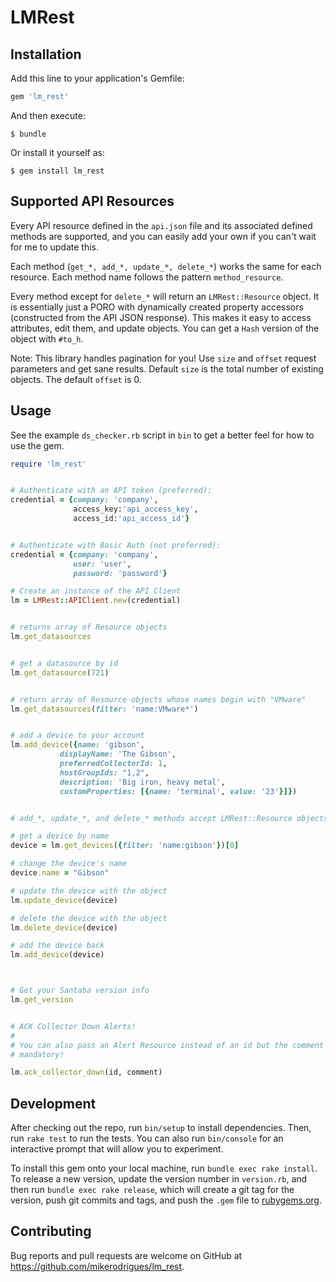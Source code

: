 # LMRest


## Installation

Add this line to your application's Gemfile:

```ruby
gem 'lm_rest'
```

And then execute:

`$ bundle`

Or install it yourself as:

`$ gem install lm_rest`

## Supported API Resources

Every API resource defined in the `api.json` file and its associated defined
methods are supported, and you can easily add your own if you can't wait for me
to update this.

Each method (`get_*, add_*, update_*, delete_*`) works the same
for each resource. Each method name follows the pattern `method_resource`.

Every method except for `delete_*` will return an `LMRest::Resource` object.
It is essentially just a PORO with dynamically created property accessors
(constructed from the API JSON response). This makes it easy to access
attributes, edit them, and update objects. You can get a `Hash` version of the
object with `#to_h`.

Note: This library handles pagination for you! Use `size` and `offset` request
parameters and get sane results. Default `size` is the total number of existing
objects. The default `offset` is 0.

## Usage

See the example `ds_checker.rb` script in `bin` to get a better feel for how to
use the gem.

```ruby
require 'lm_rest'


# Authenticate with an API token (preferred):
credential = {company: 'company',
              access_key:'api_access_key',
              access_id:'api_access_id'}


# Authenticate with Basic Auth (not preferred):
credential = {company: 'company',
              user: 'user',
              password: 'password'}

# Create an instance of the API Client
lm = LMRest::APIClient.new(credential)


# returns array of Resource objects
lm.get_datasources


# get a datasource by id
lm.get_datasource(721)


# return array of Resource objects whose names begin with "VMware"
lm.get_datasources(filter: 'name:VMware*')


# add a device to your account
lm.add_device({name: 'gibson',
	       displayName: 'The Gibson',
	       preferredCollectorId: 1,
	       hostGroupIds: "1,2",
	       description: 'Big iron, heavy metal',
	       customProperties: [{name: 'terminal', value: '23'}]})


# add_*, update_*, and delete_* methods accept LMRest::Resource objects:

# get a device by name
device = lm.get_devices({filter: 'name:gibson'})[0]

# change the device's name
device.name = "Gibson"

# update the device with the object
lm.update_device(device)

# delete the device with the object
lm.delete_device(device)

# add the device back
lm.add_device(device)



# Get your Santaba version info
lm.get_version


# ACK Collector Down Alerts!
#
# You can also pass an Alert Resource instead of an id but the comment is
# mandatory!

lm.ack_collector_down(id, comment)


```


## Development

After checking out the repo, run `bin/setup` to install dependencies. Then, run `rake test` to run the tests. You can also run `bin/console` for an interactive prompt that will allow you to experiment.

To install this gem onto your local machine, run `bundle exec rake install`. To release a new version, update the version number in `version.rb`, and then run `bundle exec rake release`, which will create a git tag for the version, push git commits and tags, and push the `.gem` file to [rubygems.org](https://rubygems.org).


## Contributing

Bug reports and pull requests are welcome on GitHub at https://github.com/mikerodrigues/lm_rest.
